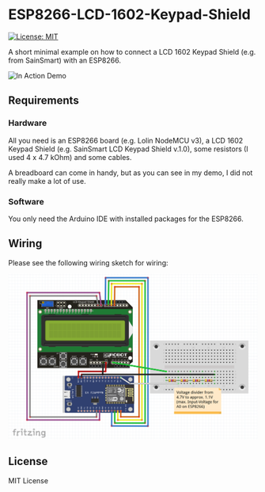 # ESP8266-LCD-1602-Keypad-Shield

[![License: MIT](https://img.shields.io/badge/License-MIT-yellow.svg)](https://opensource.org/licenses/MIT)

A short minimal example on how to connect a LCD 1602 Keypad Shield (e.g. from SainSmart) with an ESP8266.

![In Action Demo](doc/images/demo.gif "In Action Demo")

## Requirements

### Hardware
All you need is an ESP8266 board (e.g. Lolin NodeMCU v3), a LCD 1602 Keypad Shield (e.g. SainSmart LCD Keypad Shield v.1.0), some resistors (I used 4 x 4.7 kOhm) and some cables.

A breadboard can come in handy, but as you can see in my demo, I did not really make a lot of use.

### Software
You only need the Arduino IDE with installed packages for the ESP8266.

## Wiring

Please see the following wiring sketch for wiring:

![Circuit Wiring](doc/images/circuit.png "Circuit Wiring")

## License

MIT License
